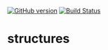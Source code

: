 [![GitHub version][git-badge]](https://github.com/shamasis/structures)
[![Build Status][travis-badge]](https://travis-ci.org/shamasis/structures)

# structures

[travis-badge]: https://travis-ci.org/shamasis/structures.png?branch=master
[git-badge]: https://badge.fury.io/gh/shamasis%2Fstructures.png
